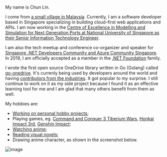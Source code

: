 My name is Chun Lin.

I come from [a small village in Malaysia](https://goo.gl/maps/s2ymn2tsZ26bJgMV6). Currently, I am a software developer based in Singapore specializing in building cloud-first web applications and APIs. I am now working in the [Centre of Excellence in Modelling and Simulation for Next Generation Ports at National University of Singapore as their Senior Information Technology Engineer](https://www.eng.nus.edu.sg/c4ngp/staff/goh-chun-lin/).

I am also the tech meetup and conference co-organizer and speaker for [Singapore .NET Developers Community and Azure Community Singapore](https://www.dotnet.sg/). In 2019, I am officially accepted as a member in the [.NET Foundation](https://dotnetfoundation.org/community/speakers/goh-chun-lin) family.

I wrote the first open source OneDrive library written in Go (Golang) called [go-onedrive](https://github.com/goh-chunlin/go-onedrive). It's currenly being used by developers around the world and having [contributors from the industries](https://github.com/goh-chunlin/go-onedrive/graphs/contributors). It got popular to my surprise. I still continue to work on it as my side project because I found it as an effective learning tool for me and I am glad that many others benefit from them as well.

My hobbies are:
- [Working on personal hobby projects](https://github.com/goh-chunlin);
- Playing games, eg. [Command and Conquer 3 Tiberium Wars](https://www.ea.com/en-gb/games/command-and-conquer/command-and-conquer-3-tiberium-wars), [Honkai Impact 3rd](https://honkaiimpact3.mihoyo.com/global/en-us/home), [Genshin Impact](https://www.playstation.com/en-sg/games/genshin-impact/);
- [Watching anime](https://www.youtube.com/channel/UCGbshtvS9t-8CW11W7TooQg);
- [Reading visual novels](https://store.steampowered.com/search/?tags=3799);
- Drawing anime character, as shown in the screenshot below.

![image](https://user-images.githubusercontent.com/8535306/129833822-a634f5a7-357e-40cc-ba9e-63498fd07bb3.png)
